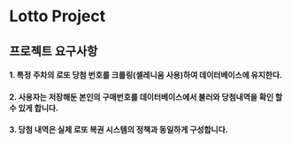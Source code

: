 # Lotto Project

## 프로젝트 요구사항
#### 1. 특정 주차의 로또 당첨 번호를 크롤링(셀레니움 사용)하여 데이터베이스에 유지한다.
#### 2. 사용자는 저장해둔 본인의 구매번호를 데이터베이스에서 불러와 당첨내역을 확인 할 수 있게 합니다.
#### 3. 당첨 내역은 실제 로또 복권 시스템의 정책과 동일하게 구성합니다.
